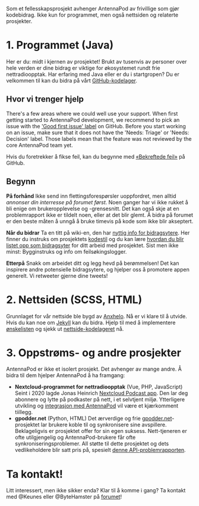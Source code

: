 Som et fellesskapsprosjekt avhenger AntennaPod av frivillige som gjør kodebidrag. Ikke kun for programmet, men også nettsiden og relaterte prosjekter.

# 1. Programmet (Java)

Her er du: midt i kjernen av prosjektet! Brukt av tusenvis av personer over hele verden er dine bidrag er viktige for økosystemet rundt frie nettradioopptak. Har erfaring med Java eller er du i startgropen? Du er velkommen til kan du bidra på vårt [GitHub-kodelager](https://github.com/AntennaPod/AntennaPod).

## Hvor vi trenger hjelp

There's a few areas where we could well use your support. When first getting started to AntennaPod development, we recommend to pick an issue with the ['Good first issue' label](https://github.com/AntennaPod/AntennaPod/labels/Good%20first%20issue) on GitHub. Before you start working on an issue, make sure that it does not have the 'Needs: Triage' or 'Needs: Decision' label. Those labels mean that the feature was not reviewed by the core AntennaPod team yet.

Hvis du foretrekker å fikse feil, kan du begynne med [«Bekreftede feil»](https://github.com/AntennaPod/AntennaPod/labels/Type%3A%20Confirmed%20bug) på GitHub.

## Begynn

**På forhånd** Ikke send inn flettingsforespørsler uoppfordret, men alltid *annonser din interresse på forumet først*. Noen ganger har vi ikke rukket å bli enige om brukeropplevelse og -grensesnitt. Det kan også skje at en problemrapport ikke er tildelt noen, eller at det blir glemt. Å bidra på forumet er den beste måten å unngå å bruke timevis på kode som ikke blir akseptert.

**Når du bidrar** Ta en titt på wiki-en, den har [nyttig info for bidragsytere](https://github.com/AntennaPod/AntennaPod/wiki). Her finner du instruks om prosjektets [kodestil](https://github.com/AntennaPod/AntennaPod/wiki/Code-style) og du kan lære [hvordan du blir listet opp som bidragsyter](https://github.com/AntennaPod/AntennaPod/wiki/Getting-accredited-on-the-Contributors-page) for ditt arbeid med prosjektet. Sist men ikke minst: Bygginstruks og info om feilsøkingslogger.

**Etterpå** Snakk om arbeidet ditt og legg hevd på berømmelsen! Det kan inspirere andre potensielle bidragsytere, og hjelper oss å promotere appen generelt. Vi retweeter gjerne dine tweets!

# 2. Nettsiden (SCSS, HTML)

Grunnlaget for vår nettside ble bygd av [Anxhelo](https://lushka.al). Nå er vi klare til å utvide. Hvis du kan noe om [Jekyll](https://jekyllrb.com/) kan du bidra. Hjelp til med å implementere [ønskelisten](https://forum.antennapod.org/t/sitemap-for-the-new-website/240) og sjekk ut [nettside-kodelageret](https://github.com/AntennaPod/antennapod.github.io) nå.

# 3. Oppstrøms- og andre prosjekter

AntennaPod er ikke et isolert prosjekt. Det avhenger av mange andre. Å bidra til dem hjelper AntennaPod å ha framgang:

* **Nextcloud-programmet for nettradioopptak** (Vue, PHP, JavaScript) Seint i 2020 lagde Jonas Heinrich [Nextcloud Podcast app](https://apps.nextcloud.com/apps/podcast). Den lar deg abonnere og lytte på podkaster på nett, i et selvtjent miljø. Ytterligere utvikling og [integrasjon med AntennaPod](https://git.project-insanity.org/onny/nextcloud-app-podcast/-/issues/103) vil være et kjærkomment tiillegg.
* **gpodder.net** (Python, HTML) Det ærverdige og frie [gpodder.net](https://gpodder.net/)-prosjektet lar brukere koble til og synkronisere sine avspillere. Beklageligvis er prosjektet offer for sin egen suksess. Nett-tjeneren er ofte utilgjengelig og AntennaPod-brukere får ofte synkroniseringsproblemer. All støtte til dette prosjektet og dets vedlikeholdere blir satt pris på, spesielt [denne API-problemrapporten](https://github.com/gpodder/mygpo/issues/128).

# Ta kontakt!

Litt interessert, men ikke sikker enda? Klar til å komme i gang? Ta kontakt med @Keunes eller @ByteHamster på [forumet](https://forum.antennapod.org)!
